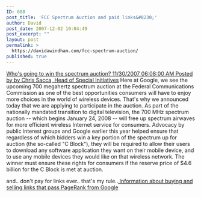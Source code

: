 ```yaml
---
ID: 688
post_title: 'FCC Spectrum Auction and paid links&#8230;'
author: David
post_date: 2007-12-02 10:04:49
post_excerpt: ""
layout: post
permalink: >
  https://davidawindham.com/fcc-spectrum-auction/
published: true
---
```

<a href="http://googleblog.blogspot.com/2007/11/whos-going-to-win-spectrum-auction.html">Who's going to win the spectrum auction?
11/30/2007 06:08:00 AM
Posted by by Chris Sacca, Head of Special Initiatives</a>
Here at Google, we see the upcoming 700 megahertz spectrum auction at the Federal Communications Commission as one of the best opportunities consumers will have to enjoy more choices in the world of wireless devices. That's why we announced today that we are applying to participate in the auction.
As part of the nationally mandated transition to digital television, the 700 MHz spectrum auction -- which begins January 24, 2008 -- will free up spectrum airwaves for more efficient wireless Internet service for consumers. Advocacy by public interest groups and Google earlier this year helped ensure that regardless of which bidders win a key portion of the spectrum up for auction (the so-called "C Block"), they will be required to allow their users to download any software application they want on their mobile device, and to use any mobile devices they would like on that wireless network. The winner must ensure these rights for consumers if the reserve price of $4.6 billion for the C Block is met at auction.

and.. don't pay for links ever.. that's my rule..<a href="http://googlewebmastercentral.blogspot.com/2007/12/information-about-buying-and-selling.html">
Information about buying and selling links that pass PageRank from Google</a>